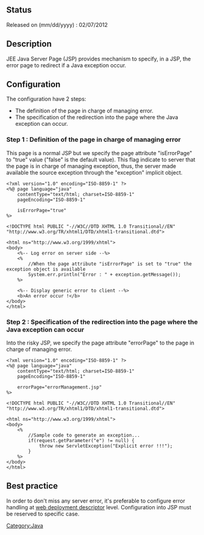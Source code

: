 ## Status

Released on (mm/dd/yyyy) : 02/07/2012

## Description

JEE Java Server Page (JSP) provides mechanism to specify, in a JSP, the
error page to redirect if a Java exception occur.

## Configuration

The configuration have 2 steps:

  - The definition of the page in charge of managing error.
  - The specification of the redirection into the page where the Java
    exception can occur.

### Step 1 : Definition of the page in charge of managing error

This page is a normal JSP but we specify the page attribute
"isErrorPage" to "true" value ("false" is the default value). This flag
indicate to server that the page is in charge of managing exception,
thus, the server made available the source exception through the
"exception" implicit object.

    <?xml version="1.0" encoding="ISO-8859-1" ?>
    <%@ page language="java"
        contentType="text/html; charset=ISO-8859-1"
        pageEncoding="ISO-8859-1"

        isErrorPage="true"
    %>

    <!DOCTYPE html PUBLIC "-//W3C//DTD XHTML 1.0 Transitional//EN" "http://www.w3.org/TR/xhtml1/DTD/xhtml1-transitional.dtd">

    <html ns="http://www.w3.org/1999/xhtml">
    <body>
        <%-- Log error on server side --%>
        <%
            //When the page attribute "isErrorPage" is set to "true" the exception object is available
            System.err.println("Error : " + exception.getMessage());
        %>

        <%-- Display generic error to client --%>
        <b>An error occur !</b>
    </body>
    </html>

### Step 2 : Specification of the redirection into the page where the Java exception can occur

Into the risky JSP, we specify the page attribute "errorPage" to the
page in charge of managing error.

    <?xml version="1.0" encoding="ISO-8859-1" ?>
    <%@ page language="java"
        contentType="text/html; charset=ISO-8859-1"
        pageEncoding="ISO-8859-1"

        errorPage="errorManagement.jsp"
    %>

    <!DOCTYPE html PUBLIC "-//W3C//DTD XHTML 1.0 Transitional//EN" "http://www.w3.org/TR/xhtml1/DTD/xhtml1-transitional.dtd">

    <html ns="http://www.w3.org/1999/xhtml">
    <body>
        <%
            //Sample code to generate an exception...
            if(request.getParameter("e") != null) {
                throw new ServletException("Explicit error !!!");
            }
        %>
    </body>
    </html>

## Best practice

In order to don't miss any server error, it's preferable to configure
error handling at [web deployment
descriptor](Servlet_spec_-_web.xml "wikilink") level. Configuration into
JSP must be reserved to specific case.

[Category:Java](Category:Java "wikilink")